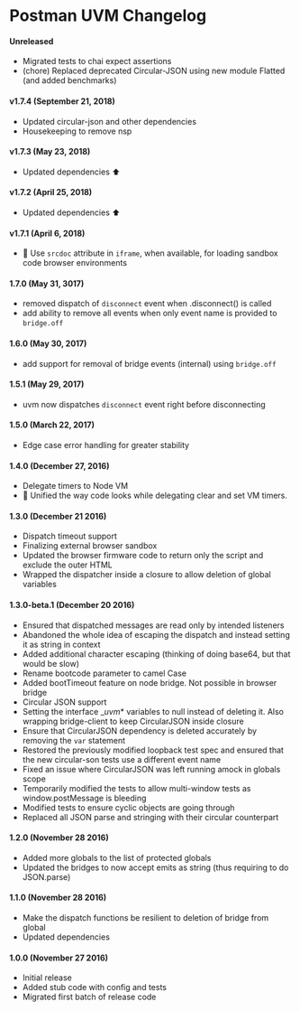 # Postman UVM Changelog

#### Unreleased
- Migrated tests to chai expect assertions
- (chore) Replaced deprecated Circular-JSON using new module Flatted (and added benchmarks)

#### v1.7.4 (September 21, 2018)
- Updated circular-json and other dependencies
- Housekeeping to remove nsp

#### v1.7.3 (May 23, 2018)
* Updated dependencies :arrow_up:

#### v1.7.2 (April 25, 2018)
* Updated dependencies :arrow_up:

#### v1.7.1 (April 6, 2018)
* :bug: Use `srcdoc` attribute in `iframe`, when available, for loading sandbox code browser environments

#### 1.7.0 (May 31, 3017)
* removed dispatch of `disconnect` event when .disconnect() is called
* add ability to remove all events when only event name is provided to `bridge.off`

#### 1.6.0 (May 30, 2017)
* add support for removal of bridge events (internal) using `bridge.off`

#### 1.5.1 (May 29, 2017)
* uvm now dispatches `disconnect` event right before disconnecting

#### 1.5.0 (March 22, 2017)
* Edge case error handling for greater stability

#### 1.4.0 (December 27, 2016)
* Delegate timers to Node VM
* :art: Unified the way code looks while delegating clear and set VM timers.

#### 1.3.0 (December 21 2016)
* Dispatch timeout support
* Finalizing external browser sandbox
* Updated the browser firmware code to return only the script and exclude the outer HTML
* Wrapped the dispatcher inside a closure to allow deletion of global variables

#### 1.3.0-beta.1 (December 20 2016)
* Ensured that dispatched messages are read only by intended listeners
* Abandoned the whole idea of escaping the dispatch and instead setting it as string in context
* Added additional character escaping (thinking of doing base64, but that would be slow)
* Rename bootcode parameter to camel Case
* Added bootTimeout feature on node bridge. Not possible in browser bridge
* Circular JSON support
* Setting the interface __uvm_* variables to null instead of deleting it. Also wrapping bridge-client to keep CircularJSON inside closure
* Ensure that CircularJSON dependency is deleted accurately by removing the `var` statement
* Restored the previously modified loopback test spec and ensured that the new circular-son tests use a different event name
* Fixed an issue where CircularJSON was left running amock in globals scope
* Temporarily modified the tests to allow multi-window tests as window.postMessage is bleeding
* Modified tests to ensure cyclic objects are going through
* Replaced all JSON parse and stringing with their circular counterpart

#### 1.2.0 (November 28 2016)
* Added more globals to the list of protected globals
* Updated the bridges to now accept emits as string (thus requiring to do JSON.parse)

#### 1.1.0 (November 28 2016)
* Make the dispatch functions be resilient to deletion of bridge from global
* Updated dependencies

#### 1.0.0 (November 27 2016)
* Initial release
* Added stub code with config and tests
* Migrated first batch of release code
